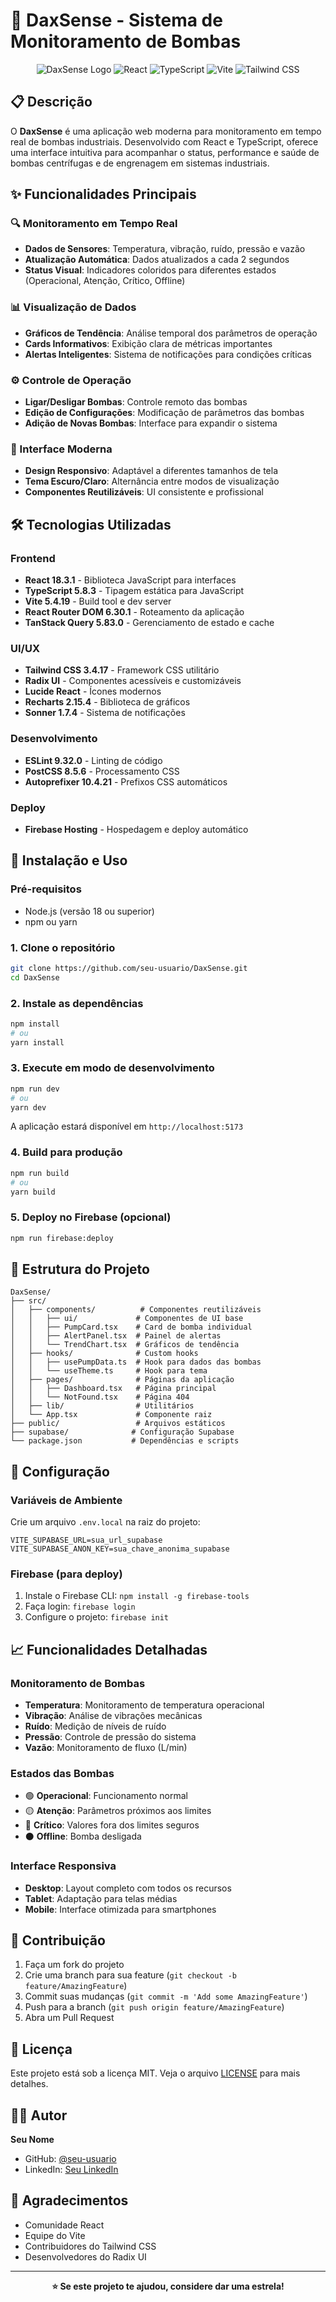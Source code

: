 # 🚀 DaxSense - Sistema de Monitoramento de Bombas

<div align="center">

![DaxSense Logo](https://img.shields.io/badge/DaxSense-Monitoring%20System-blue?style=for-the-badge&logo=react)
![React](https://img.shields.io/badge/React-18.3.1-61DAFB?style=for-the-badge&logo=react)
![TypeScript](https://img.shields.io/badge/TypeScript-5.8.3-3178C6?style=for-the-badge&logo=typescript)
![Vite](https://img.shields.io/badge/Vite-5.4.19-646CFF?style=for-the-badge&logo=vite)
![Tailwind CSS](https://img.shields.io/badge/Tailwind%20CSS-3.4.17-38B2AC?style=for-the-badge&logo=tailwind-css)

</div>

## 📋 Descrição

O **DaxSense** é uma aplicação web moderna para monitoramento em tempo real de bombas industriais. Desenvolvido com React e TypeScript, oferece uma interface intuitiva para acompanhar o status, performance e saúde de bombas centrífugas e de engrenagem em sistemas industriais.

## ✨ Funcionalidades Principais

### 🔍 Monitoramento em Tempo Real
- **Dados de Sensores**: Temperatura, vibração, ruído, pressão e vazão
- **Atualização Automática**: Dados atualizados a cada 2 segundos
- **Status Visual**: Indicadores coloridos para diferentes estados (Operacional, Atenção, Crítico, Offline)

### 📊 Visualização de Dados
- **Gráficos de Tendência**: Análise temporal dos parâmetros de operação
- **Cards Informativos**: Exibição clara de métricas importantes
- **Alertas Inteligentes**: Sistema de notificações para condições críticas

### ⚙️ Controle de Operação
- **Ligar/Desligar Bombas**: Controle remoto das bombas
- **Edição de Configurações**: Modificação de parâmetros das bombas
- **Adição de Novas Bombas**: Interface para expandir o sistema

### 🎨 Interface Moderna
- **Design Responsivo**: Adaptável a diferentes tamanhos de tela
- **Tema Escuro/Claro**: Alternância entre modos de visualização
- **Componentes Reutilizáveis**: UI consistente e profissional

## 🛠️ Tecnologias Utilizadas

### Frontend
- **React 18.3.1** - Biblioteca JavaScript para interfaces
- **TypeScript 5.8.3** - Tipagem estática para JavaScript
- **Vite 5.4.19** - Build tool e dev server
- **React Router DOM 6.30.1** - Roteamento da aplicação
- **TanStack Query 5.83.0** - Gerenciamento de estado e cache

### UI/UX
- **Tailwind CSS 3.4.17** - Framework CSS utilitário
- **Radix UI** - Componentes acessíveis e customizáveis
- **Lucide React** - Ícones modernos
- **Recharts 2.15.4** - Biblioteca de gráficos
- **Sonner 1.7.4** - Sistema de notificações

### Desenvolvimento
- **ESLint 9.32.0** - Linting de código
- **PostCSS 8.5.6** - Processamento CSS
- **Autoprefixer 10.4.21** - Prefixos CSS automáticos

### Deploy
- **Firebase Hosting** - Hospedagem e deploy automático

## 🚀 Instalação e Uso

### Pré-requisitos
- Node.js (versão 18 ou superior)
- npm ou yarn

### 1. Clone o repositório
```bash
git clone https://github.com/seu-usuario/DaxSense.git
cd DaxSense
```

### 2. Instale as dependências
```bash
npm install
# ou
yarn install
```

### 3. Execute em modo de desenvolvimento
```bash
npm run dev
# ou
yarn dev
```

A aplicação estará disponível em `http://localhost:5173`

### 4. Build para produção
```bash
npm run build
# ou
yarn build
```

### 5. Deploy no Firebase (opcional)
```bash
npm run firebase:deploy
```

## 📁 Estrutura do Projeto

```
DaxSense/
├── src/
│   ├── components/          # Componentes reutilizáveis
│   │   ├── ui/             # Componentes de UI base
│   │   ├── PumpCard.tsx    # Card de bomba individual
│   │   ├── AlertPanel.tsx  # Painel de alertas
│   │   └── TrendChart.tsx  # Gráficos de tendência
│   ├── hooks/              # Custom hooks
│   │   ├── usePumpData.ts  # Hook para dados das bombas
│   │   └── useTheme.ts     # Hook para tema
│   ├── pages/              # Páginas da aplicação
│   │   ├── Dashboard.tsx   # Página principal
│   │   └── NotFound.tsx    # Página 404
│   ├── lib/                # Utilitários
│   └── App.tsx             # Componente raiz
├── public/                 # Arquivos estáticos
├── supabase/              # Configuração Supabase
└── package.json           # Dependências e scripts
```

## 🔧 Configuração

### Variáveis de Ambiente
Crie um arquivo `.env.local` na raiz do projeto:

```env
VITE_SUPABASE_URL=sua_url_supabase
VITE_SUPABASE_ANON_KEY=sua_chave_anonima_supabase
```

### Firebase (para deploy)
1. Instale o Firebase CLI: `npm install -g firebase-tools`
2. Faça login: `firebase login`
3. Configure o projeto: `firebase init`

## 📈 Funcionalidades Detalhadas

### Monitoramento de Bombas
- **Temperatura**: Monitoramento de temperatura operacional
- **Vibração**: Análise de vibrações mecânicas
- **Ruído**: Medição de níveis de ruído
- **Pressão**: Controle de pressão do sistema
- **Vazão**: Monitoramento de fluxo (L/min)

### Estados das Bombas
- 🟢 **Operacional**: Funcionamento normal
- 🟡 **Atenção**: Parâmetros próximos aos limites
- 🔴 **Crítico**: Valores fora dos limites seguros
- ⚫ **Offline**: Bomba desligada

### Interface Responsiva
- **Desktop**: Layout completo com todos os recursos
- **Tablet**: Adaptação para telas médias
- **Mobile**: Interface otimizada para smartphones

## 🤝 Contribuição

1. Faça um fork do projeto
2. Crie uma branch para sua feature (`git checkout -b feature/AmazingFeature`)
3. Commit suas mudanças (`git commit -m 'Add some AmazingFeature'`)
4. Push para a branch (`git push origin feature/AmazingFeature`)
5. Abra um Pull Request

## 📝 Licença

Este projeto está sob a licença MIT. Veja o arquivo [LICENSE](LICENSE) para mais detalhes.

## 👨‍💻 Autor

**Seu Nome**
- GitHub: [@seu-usuario](https://github.com/seu-usuario)
- LinkedIn: [Seu LinkedIn](https://linkedin.com/in/seu-perfil)

## 🙏 Agradecimentos

- Comunidade React
- Equipe do Vite
- Contribuidores do Tailwind CSS
- Desenvolvedores do Radix UI

---

<div align="center">

**⭐ Se este projeto te ajudou, considere dar uma estrela!**

</div>
